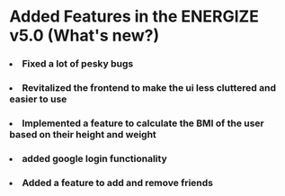 # Added Features in the ENERGIZE v5.0 (What's new?)

### <li> Fixed a lot of pesky bugs

### <li> Revitalized the frontend to make the ui less cluttered and easier to use

### <li> Implemented a feature to calculate the BMI of the user based on their height and weight

### <li> added google login functionality

### <li> Added a feature to add and remove friends



